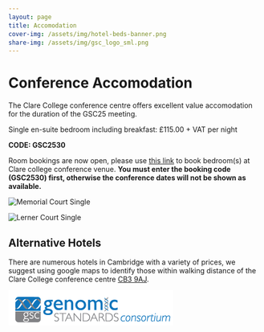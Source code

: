 ```yaml
---
layout: page
title: Accomodation
cover-img: /assets/img/hotel-beds-banner.png
share-img: /assets/img/gsc_logo_sml.png
---
```


# Conference Accomodation

The Clare College conference centre offers excellent value accomodation for the duration of the GSC25 meeting. 

Single en-suite bedroom including breakfast: £115.00 + VAT per night

**CODE: GSC2530**

Room bookings are now open, please use [this link](https://clareconferencing.com/bed-and-breakfast) to book bedroom(s) at Clare college conference venue.
**You must enter the booking code (GSC2530) first, otherwise the conference dates will not be shown as available.**


![Memorial Court Single](../assets/img/Bedroom_Memorial_Court_Single_En-suite.jpg)

![Lerner Court Single](../assets/img/Bedroom_Lerner_Court_Single_En-suite.jpg)


## Alternative Hotels

There are numerous hotels in Cambridge with a variety of prices, we suggest using google maps to identify those within walking distance of the Clare College conference centre [CB3 9AJ](https://maps.app.goo.gl/PZgoxzvmjbZo3kAv9).




[ ![GenSC](../assets/img/gsc_logo_sml.png) ](https://www.gensc.org/)




